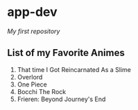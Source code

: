 # app-dev
 *My first repository*

## List of my Favorite Animes
1. That time I Got Reincarnated As a Slime
2. Overlord
3. One Piece
4. Bocchi The Rock
5. Frieren: Beyond Journey's End
